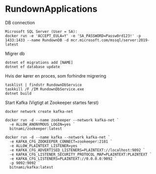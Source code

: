 # RundownApplications

DB connection
```
Microsoft SQL Server (User = SA):
docker run -e 'ACCEPT_EULA=Y' -e 'SA_PASSWORD=Passw0rd123!' -p 1433:1433 --name RundownDB -d mcr.microsoft.com/mssql/server:2019-latest
```

Migrer db
```
dotnet ef migrations add [NAME]
dotnet ef database update
```

Hvis der kører en proces, som forhindre migrering
```
tasklist | findstr RundownDbService
taskkill /F /IM RundownDbService.exe
dotnet build
```

Start Kafka (Vigtigt at Zookeeper startes først)
```
docker network create kafka-net

docker run -d --name zookeeper --network kafka-net `
  -e ALLOW_ANONYMOUS_LOGIN=yes `
  bitnami/zookeeper:latest

docker run -d --name kafka --network kafka-net `
  -e KAFKA_CFG_ZOOKEEPER_CONNECT=zookeeper:2181 `
  -e ALLOW_PLAINTEXT_LISTENER=yes `
  -e KAFKA_CFG_ADVERTISED_LISTENERS=PLAINTEXT://localhost:9092 `
  -e KAFKA_CFG_LISTENER_SECURITY_PROTOCOL_MAP=PLAINTEXT:PLAINTEXT `
  -e KAFKA_CFG_LISTENERS=PLAINTEXT://0.0.0.0:9092 `
  -p 9092:9092 `
  bitnami/kafka:latest

```
